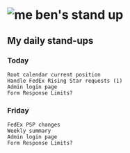 # ![me](https://avatars2.githubusercontent.com/u/5232044?s=50&v=4) ben's stand up

## My daily stand-ups

### Today

    Root calendar current position
    Handle FedEx Rising Star requests (1)
    Admin login page
    Form Response Limits?
    
### Friday
    
    FedEx PSP changes
    Weekly summary
    Admin login page
    Form Response Limits?
